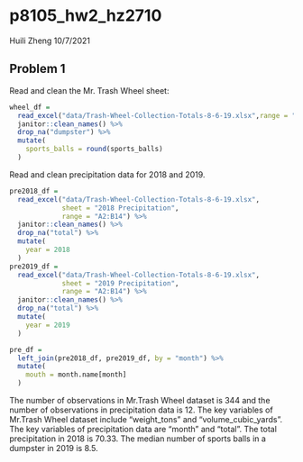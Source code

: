 p8105\_hw2\_hz2710
================
Huili Zheng
10/7/2021

## Problem 1

Read and clean the Mr. Trash Wheel sheet:

``` r
wheel_df = 
  read_excel("data/Trash-Wheel-Collection-Totals-8-6-19.xlsx",range = "A2:N406" ) %>%
  janitor::clean_names() %>%
  drop_na("dumpster") %>%
  mutate(
    sports_balls = round(sports_balls)
  ) 
```

Read and clean precipitation data for 2018 and 2019.

``` r
pre2018_df = 
  read_excel("data/Trash-Wheel-Collection-Totals-8-6-19.xlsx",
             sheet = "2018 Precipitation",
             range = "A2:B14") %>%
  janitor::clean_names() %>%
  drop_na("total") %>%
  mutate(
    year = 2018
  )
pre2019_df = 
  read_excel("data/Trash-Wheel-Collection-Totals-8-6-19.xlsx",
             sheet = "2019 Precipitation",
             range = "A2:B14") %>%
  janitor::clean_names() %>%
  drop_na("total") %>%
  mutate(
    year = 2019
  )

pre_df = 
  left_join(pre2018_df, pre2019_df, by = "month") %>%
  mutate(
    mouth = month.name[month]
  )
```

The number of observations in Mr.Trash Wheel dataset is 344 and the
number of observations in precipitation data is 12. The key variables of
Mr.Trash Wheel dataset include “weight\_tons” and
“volume\_cubic\_yards”. The key variables of precipitation data are
“month” and “total”. The total precipitation in 2018 is 70.33. The
median number of sports balls in a dumpster in 2019 is 8.5.

